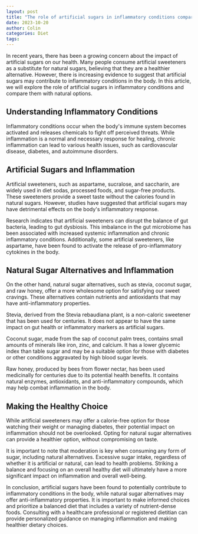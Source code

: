 ```yaml
---
layout: post
title: "The role of artificial sugars in inflammatory conditions compared to natural options"
date: 2023-10-20
author: Colin
categories: Diet
tags: 
---
```


In recent years, there has been a growing concern about the impact of artificial sugars on our health. Many people consume artificial sweeteners as a substitute for natural sugars, believing that they are a healthier alternative. However, there is increasing evidence to suggest that artificial sugars may contribute to inflammatory conditions in the body. In this article, we will explore the role of artificial sugars in inflammatory conditions and compare them with natural options.

## Understanding Inflammatory Conditions

Inflammatory conditions occur when the body's immune system becomes activated and releases chemicals to fight off perceived threats. While inflammation is a normal and necessary response for healing, chronic inflammation can lead to various health issues, such as cardiovascular disease, diabetes, and autoimmune disorders.

## Artificial Sugars and Inflammation

Artificial sweeteners, such as aspartame, sucralose, and saccharin, are widely used in diet sodas, processed foods, and sugar-free products. These sweeteners provide a sweet taste without the calories found in natural sugars. However, studies have suggested that artificial sugars may have detrimental effects on the body's inflammatory response.

Research indicates that artificial sweeteners can disrupt the balance of gut bacteria, leading to gut dysbiosis. This imbalance in the gut microbiome has been associated with increased systemic inflammation and chronic inflammatory conditions. Additionally, some artificial sweeteners, like aspartame, have been found to activate the release of pro-inflammatory cytokines in the body.

## Natural Sugar Alternatives and Inflammation

On the other hand, natural sugar alternatives, such as stevia, coconut sugar, and raw honey, offer a more wholesome option for satisfying our sweet cravings. These alternatives contain nutrients and antioxidants that may have anti-inflammatory properties.

Stevia, derived from the Stevia rebaudiana plant, is a non-caloric sweetener that has been used for centuries. It does not appear to have the same impact on gut health or inflammatory markers as artificial sugars.

Coconut sugar, made from the sap of coconut palm trees, contains small amounts of minerals like iron, zinc, and calcium. It has a lower glycemic index than table sugar and may be a suitable option for those with diabetes or other conditions aggravated by high blood sugar levels.

Raw honey, produced by bees from flower nectar, has been used medicinally for centuries due to its potential health benefits. It contains natural enzymes, antioxidants, and anti-inflammatory compounds, which may help combat inflammation in the body.

## Making the Healthy Choice

While artificial sweeteners may offer a calorie-free option for those watching their weight or managing diabetes, their potential impact on inflammation should not be overlooked. Opting for natural sugar alternatives can provide a healthier option, without compromising on taste.

It is important to note that moderation is key when consuming any form of sugar, including natural alternatives. Excessive sugar intake, regardless of whether it is artificial or natural, can lead to health problems. Striking a balance and focusing on an overall healthy diet will ultimately have a more significant impact on inflammation and overall well-being.

In conclusion, artificial sugars have been found to potentially contribute to inflammatory conditions in the body, while natural sugar alternatives may offer anti-inflammatory properties. It is important to make informed choices and prioritize a balanced diet that includes a variety of nutrient-dense foods. Consulting with a healthcare professional or registered dietitian can provide personalized guidance on managing inflammation and making healthier dietary choices.